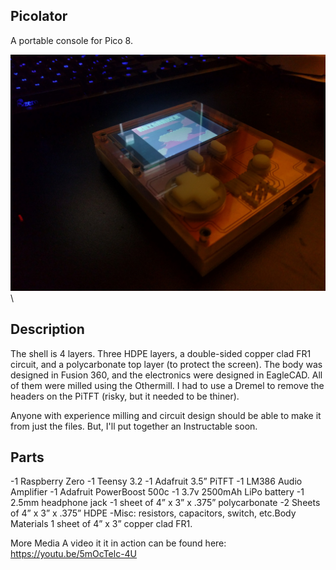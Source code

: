 ## Picolator

A portable console for Pico 8.  

![Alt text](photos/picolator_complete.jpg?raw=true "Picolator")\


## Description
The shell is 4 layers. Three HDPE layers, a double-sided copper clad FR1 circuit, and a polycarbonate top layer (to protect the screen). The body was designed in Fusion 360, and the electronics were designed in EagleCAD. All of them were milled using the Othermill. I had to use a Dremel to remove the headers on the PiTFT (risky, but it needed to be thiner).

Anyone with experience milling and circuit design should be able to make it from just the files. But, I'll put together an Instructable soon.

## Parts
-1 Raspberry Zero
-1 Teensy 3.2
-1 Adafruit 3.5” PiTFT
-1 LM386 Audio Amplifier
-1 Adafruit PowerBoost 500c
-1 3.7v 2500mAh LiPo battery
-1 2.5mm headphone jack
-1 sheet of 4” x 3” x .375” polycarbonate
-2 Sheets of 4” x 3” x .375” HDPE
-Misc: resistors, capacitors, switch, etc.Body Materials 1 sheet of 4” x 3” copper clad FR1.


More Media
A video it it in action can be found here: https://youtu.be/5mOcTelc-4U



